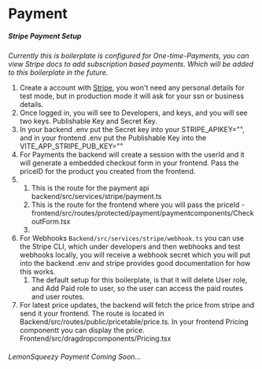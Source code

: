 # Payment

##### Stripe Payment Setup


*Currently this is boilerplate is configured for One-time-Payments, you can view Stripe docs to add subscription based payments. Which will be added to this boilerplate in the future.*

1. Create a account with [Stripe](https://stripe.com/), you won't need any personal details for test mode, but in production mode it will ask for your ssn or business details.
2. Once logged in, you will see to Developers, and keys, and you will see two keys. Publishable Key and Secret Key.
3. In your backend .env put the Secret key into your STRIPE_APIKEY="", and in your frontend .env put the Publishable Key into the VITE_APP_STRIPE_PUB_KEY=""
4. For Payments the backend will create a session with the userId and it will generate a embedded checkout form in your frontend. Pass the priceID for the product you created from the frontend.
5. 1. This is the route for the payment api backend/src/services/stripe/payment.ts
   2. This is the route for the frontend where you will pass the priceId - frontend/src/routes/protected/payment/paymentcomponents/CheckoutForm.tsx
   3. 
6. For Webhooks `Backend/src/services/stripe/webhook.ts` you can use the Stripe CLI, which under developers and then webhooks and test webhooks locally, you will receive a webhook secret which you will put into the backend .env and stripe provides good documentation for how this works.
   1. The default setup for this boilerplate, is that it will delete User role, and Add Paid role to user, so the user can access the paid routes and user routes.
7. For latest price updates, the backend will fetch the price from stripe and send it your frontend. The route is located in Backend/src/routes/public/pricetable/price.ts. In your frontend Pricing componentt you can display the price. Frontend/src/dragdropcomponents/Pricing.tsx

###### LemonSqueezy Payment Coming Soon...
